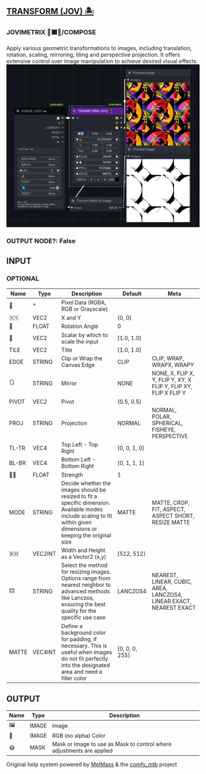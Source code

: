 [TRANSFORM (JOV) 🏝️](https://github.com/Amorano/Jovimetrix-examples/blob/master/node/TRANSFORM/TRANSFORM.md)
------------------------------------------------------------------------------------------------------------
### JOVIMETRIX 🔺🟩🔵/COMPOSE
  
Apply various geometric transformations to images, including translation, rotation, scaling, mirroring, tiling and perspective projection. It offers extensive control over image manipulation to achieve desired visual effects.  
![TRANSFORM](https://raw.githubusercontent.com/Amorano/Jovimetrix-examples/master/node/TRANSFORM/TRANSFORM.png)
### OUTPUT NODE?: False
INPUT
-----
### OPTIONAL
| Name | Type | Description | Default | Meta |
| --- | --- | --- | --- | --- |
| 👾 | \* | Pixel Data (RGBA, RGB or Grayscale) |  |  |
| 🇽🇾 | VEC2 | X and Y | [0, 0] |  |
| 📐 | FLOAT | Rotation Angle | 0 |  |
| 📏 | VEC2 | Scalar by which to scale the input | [1.0, 1.0] |  |
| TILE | VEC2 | Title | [1.0, 1.0] |  |
| EDGE | STRING | Clip or Wrap the Canvas Edge | CLIP | CLIP, WRAP, WRAPX, WRAPY |
| 🪞 | STRING | Mirror | NONE | NONE, X, FLIP X, Y, FLIP Y, XY, X FLIP Y, FLIP XY, FLIP X FLIP Y |
| PIVOT | VEC2 | Pivot | [0.5, 0.5] |  |
| PROJ | STRING | Projection | NORMAL | NORMAL, POLAR, SPHERICAL, FISHEYE, PERSPECTIVE |
| TL-TR | VEC4 | Top Left - Top Right | [0, 0, 1, 0] |  |
| BL-BR | VEC4 | Bottom Left - Bottom Right | [0, 1, 1, 1] |  |
| 💪🏽 | FLOAT | Strength | 1 |  |
| MODE | STRING | Decide whether the images should be resized to fit a specific dimension. Available modes include scaling to fit within given dimensions or keeping the original size | MATTE | MATTE, CROP, FIT, ASPECT, ASPECT SHORT, RESIZE MATTE |
| 🇼🇭 | VEC2INT | Width and Height as a Vector2 (x,y) | [512, 512] |  |
| 🎞️ | STRING | Select the method for resizing images. Options range from nearest neighbor to advanced methods like Lanczos, ensuring the best quality for the specific use case | LANCZOS4 | NEAREST, LINEAR, CUBIC, AREA, LANCZOS4, LINEAR EXACT, NEAREST EXACT |
| MATTE | VEC4INT | Define a background color for padding, if necessary. This is useful when images do not fit perfectly into the designated area and need a filler color | [0, 0, 0, 255] |  |
OUTPUT
------
| Name | Type | Description |
| --- | --- | --- |
| 🖼️ | IMAGE | Image |
| 🌈 | IMAGE | RGB (no alpha) Color |
| 😷 | MASK | Mask or Image to use as Mask to control where adjustments are applied |
Original help system powered by [MelMass](https://github.com/melMass) & the [comfy\_mtb](https://github.com/melMass/comfy_mtb) project